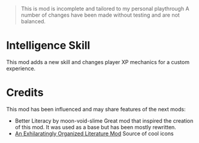 > This is mod is incomplete and tailored to my personal playthrough
> A number of changes have been made without testing and are not balanced.

# Intelligence Skill
This mod adds a new skill and changes player XP mechanics for a custom experience.

# Credits
This mod has been influenced and may share features of the next mods:

- Better Literacy by moon-void-slime
Great mod that inspired the creation of this mod. It was used as a base but has been mostly rewritten.
- [An Exhilaratingly Organized Literature Mod](https://steamcommunity.com/sharedfiles/filedetails/?id=2071347174)
Source of cool icons